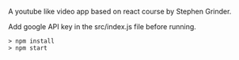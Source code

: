 A youtube like video app based on react course by Stephen Grinder. 

Add google API key in the src/index.js file before running.

```
> npm install
> npm start
```
